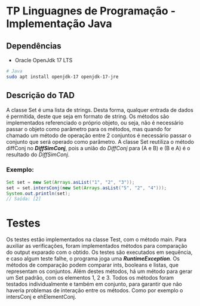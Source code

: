 # TP Linguagnes de Programação - Implementação Java

## Dependências

- Oracle OpenJdk 17 LTS

```sh
# Java
sudo apt install openjdk-17 openjdk-17-jre
```
## Descrição do TAD

A classe Set é uma lista de strings. Desta forma, qualquer entrada de dados é permitida, deste que seja em formato de string.
Os métodos são implementados referenciado o próprio objeto, ou seja, não é necessário passar o objeto como parâmetro para os métodos, mas quando
for chamado um método de operação entre 2 conjuntos é necessário passar o conjunto que será operado como parâmetro.
A classe Set reutiliza o método diffConj no _**DiffSimConj**_, pois a união do _DiffConj_ para (A e B)  e (B e A) é o resultado do _DiffSimConj_.
### Exemplo:
```java
Set set = new Set(Arrays.asList("1", "2", "3"));
set = set.intersConj(new Set(Arrays.asList("5", "2", "4")));
System.out.println(set);
// Saída: [2]
```

# Testes

Os testes estão implementados na classe Test, com o método main. Para auxiliar as verificações, foram implementados métodos para comparação
do output exparado com o obtido. Os testes são executados em sequência, e caso algum teste falhe, o programa joga uma _**RuntimeException**_.
Os métodos de comparação podem comparar ints, booleans e listas, que representam os conjuntos. Além destes métodos, há um método para gerar um
Set padrão, com os elementos 1, 2 e 3.
Todos os métodos foram testados individualmente e também em conjunto, para garantir que não haveria problemas de interação entre os métodos.
Como por exemplo o intersConj e ehElementConj. 